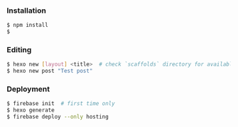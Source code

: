 ### Installation

```bash
$ npm install
$
```

### Editing
```bash
$ hexo new [layout] <title>  # check `scaffolds` directory for available layouts
$ hexo new post "Test post"
```


### Deployment
```bash
$ firebase init  # first time only
$ hexo generate
$ firebase deploy --only hosting
```
